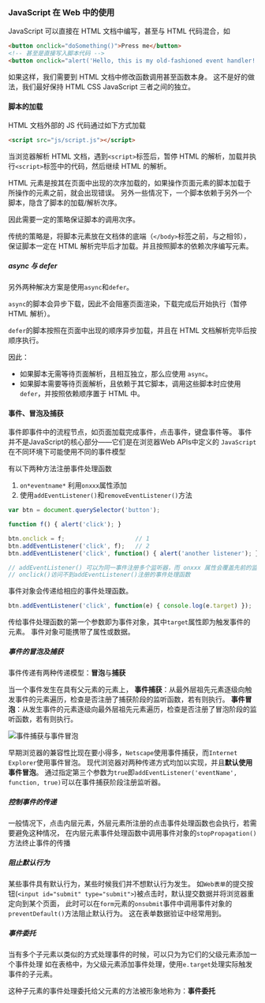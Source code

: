 ### JavaScript 在 Web 中的使用

JavaScript 可以直接在 HTML 文档中编写，甚至与 HTML 代码混合，如

```HTML
<button onclick="doSomething()">Press me</button>
<!-- 甚至是直接写入脚本代码 -->
<button onclick="alert('Hello, this is my old-fashioned event handler!');">Press me</button>
```

如果这样，我们需要到 HTML 文档中修改函数调用甚至函数本身。
这不是好的做法，我们最好保持 HTML CSS JavaScript 三者之间的独立。

#### 脚本的加载

HTML 文档外部的 JS 代码通过如下方式加载

```HTML
<script src="js/script.js"></script>
```

当浏览器解析 HTML 文档，遇到`<script>`标签后，暂停 HTML 的解析，加载并执行`<script>`标签中的代码，然后继续 HTML 的解析。

HTML 元素是按其在页面中出现的次序加载的，如果操作页面元素的脚本加载于所操作的元素之前，就会出现错误。
另外一些情况下，一个脚本依赖于另外一个脚本，隐含了脚本的加载/解析次序。

因此需要一定的策略保证脚本的调用次序。

传统的策略是，将脚本元素放在文档体的底端（`</body>`标签之前，与之相邻），保证脚本一定在 HTML 解析完毕后才加载。并且按照脚本的依赖次序编写元素。

##### async 与 defer

另外两种解决方案是使用`async`和`defer`。

`async`的脚本会异步下载，因此不会阻塞页面渲染，下载完成后开始执行（暂停 HTML 解析）。

`defer`的脚本按照在页面中出现的顺序异步加载，并且在 HTML 文档解析完毕后按顺序执行。

因此：

- 如果脚本无需等待页面解析，且相互独立，那么应使用 `async`。
- 如果脚本需要等待页面解析，且依赖于其它脚本，调用这些脚本时应使用`defer`，并按照依赖顺序置于 HTML 中。

#### 事件、冒泡及捕获

事件即事件中的流程节点，如页面加载完成事件，点击事件，键盘事件等。
事件并不是JavaScript的核心部分——它们是在浏览器Web APIs中定义的
`JavaScript`在不同环境下可能使用不同的事件模型

有以下两种方法注册事件处理函数
1. `on*eventname*` 利用`onxxx`属性添加
2. 使用`addEventListener()`和`removeEventListener()`方法
```JavaScript
var btn = document.querySelector('button');

function f() { alert('click'); }

btn.onclick = f;                    // 1
btn.addEventListener('click', f);   // 2
btn.addEventListener('click', function() { alert('another listener'); });

// addEventListener() 可以为同一事件注册多个监听器，而 onxxx 属性会覆盖先前的监听器
// onclick()访问不到addEventListener()注册的事件处理函数
```

事件对象会传递给相应的事件处理函数。
```JavaScript
btn.addEventListener('click', function(e) { console.log(e.target) });
```
传给事件处理函数的第一个参数即为事件对象，其中`target`属性即为触发事件的元素。
事件对象可能携带了属性或数据。

##### 事件的冒泡及捕获
事件传递有两种传递模型：**冒泡**与**捕获**

当一个事件发生在具有父元素的元素上，
**事件捕获**：从最外层祖先元素逐级向触发事件的元素遍历，检查是否注册了捕获阶段的监听函数，若有则执行。
**事件冒泡**：从发生事件的元素逐级向最外层祖先元素遍历，检查是否注册了冒泡阶段的监听函数，若有则执行。

<!-- 图片从Mozilla引用，文章链接 https://developer.mozilla.org/zh-CN/docs/Learn/JavaScript/Building_blocks/Events 图片链接 https://mdn.mozillademos.org/files/14075/bubbling-capturing.png -->
<img src="https://cdn.jsdelivr.net/gh/kafmws/pictures/notes/事件捕获与事件冒泡.png" alt="事件捕获与事件冒泡" style="clear:both;margin:auto;">


早期浏览器的兼容性比现在要小得多，`Netscape`使用事件捕获，而`Internet Explorer`使用事件冒泡。
现代浏览器对两种传递方式均加以实现，并且**默认使用事件冒泡**。
通过指定第三个参数为`true`即`addEventListener('eventName', function, true)`可以在事件捕获阶段注册监听器。

##### 控制事件的传递
一般情况下，点击内层元素，外层元素所注册的点击事件处理函数也会执行，若需要避免这种情况，
在内层元素事件处理函数中调用事件对象的`stopPropagation()`方法终止事件的传播

##### 阻止默认行为
某些事件具有默认行为，某些时候我们并不想默认行为发生。
如`Web表单`的提交按钮(`<input id="submit" type="submit">`)被点击时，默认提交数据并将浏览器重定向到某个页面，
此时可以在`form`元素的`onsubmit`事件中调用事件对象的`preventDefault()`方法阻止默认行为。
这在表单数据验证中经常用到。

##### 事件委托
当有多个子元素以类似的方式处理事件的时候，可以只为为它们的父级元素添加一个事件处理
如在表格中，为父级元素添加事件处理，使用`e.target`处理实际触发事件的子元素。

这种子元素的事件处理委托给父元素的方法被形象地称为：**事件委托**